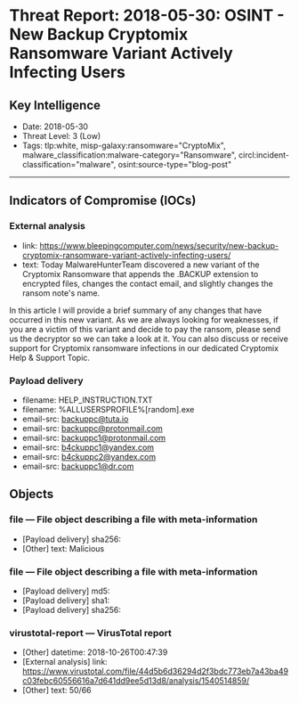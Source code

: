 # Threat Report: 2018-05-30: OSINT - New Backup Cryptomix Ransomware Variant Actively Infecting Users


## Key Intelligence
* Date: 2018-05-30
* Threat Level: 3 (Low)
* Tags: tlp:white, misp-galaxy:ransomware="CryptoMix", malware_classification:malware-category="Ransomware", circl:incident-classification="malware", osint:source-type="blog-post"

---

## Indicators of Compromise (IOCs)
### External analysis
* link: https://www.bleepingcomputer.com/news/security/new-backup-cryptomix-ransomware-variant-actively-infecting-users/
* text: Today MalwareHunterTeam discovered a new variant of the Cryptomix Ransomware that appends the .BACKUP extension to encrypted files, changes the contact email, and slightly changes the ransom note's name.

In this article I will provide a brief summary of any changes that have occurred in this new variant.  As we are always looking for weaknesses, if you are a victim of this variant and decide to pay the ransom, please send us the decryptor so we can take a look at it. You can also discuss or receive support for Cryptomix ransomware infections in our dedicated Cryptomix Help & Support Topic.

### Payload delivery
* filename: HELP_INSTRUCTION.TXT
* filename: %ALLUSERSPROFILE%\[random].exe
* email-src: backuppc@tuta.io
* email-src: backuppc@protonmail.com
* email-src: backuppc1@protonmail.com
* email-src: b4ckuppc1@yandex.com
* email-src: b4ckuppc2@yandex.com
* email-src: backuppc1@dr.com

## Objects
### file — File object describing a file with meta-information
* [Payload delivery] sha256: <sha256>
* [Other] text: Malicious

### file — File object describing a file with meta-information
* [Payload delivery] md5: <md5>
* [Payload delivery] sha1: <sha1>
* [Payload delivery] sha256: <sha256>

### virustotal-report — VirusTotal report
* [Other] datetime: 2018-10-26T00:47:39
* [External analysis] link: https://www.virustotal.com/file/44d5b6d36294d2f3bdc773eb7a43ba49c03febc60556616a7d641dd9ee5d13d8/analysis/1540514859/
* [Other] text: 50/66
